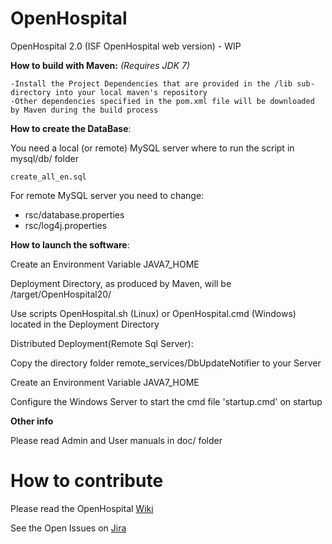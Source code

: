 # OpenHospital
OpenHospital 2.0 (ISF OpenHospital web version) - WIP

**How to build with Maven:**
_(Requires JDK 7)_

    -Install the Project Dependencies that are provided in the /lib sub-directory into your local maven's repository
    -Other dependencies specified in the pom.xml file will be downloaded by Maven during the build process
    
**How to create the DataBase**:

You need a local (or remote) MySQL server where to run the script in mysql/db/ folder

	create_all_en.sql
	
For remote MySQL server you need to change:
- rsc/database.properties
- rsc/log4j.properties

**How to launch the software**:

Create an Environment Variable JAVA7_HOME

Deployment Directory, as produced by Maven, will be /target/OpenHospital20/

Use scripts OpenHospital.sh (Linux) or OpenHospital.cmd (Windows) located in the Deployment Directory

Distributed Deployment(Remote Sql Server):

Copy the directory folder remote_services/DbUpdateNotifier to your Server

Create an Environment Variable JAVA7_HOME

Configure the Windows Server to start the cmd file 'startup.cmd' on startup

**Other info**

Please read Admin and User manuals in doc/ folder

# How to contribute

Please read the OpenHospital [Wiki](https://openhospital.atlassian.net/wiki/display/OH/Contribution+Guidelines)

See the Open Issues on [Jira](https://openhospital.atlassian.net/issues/)
